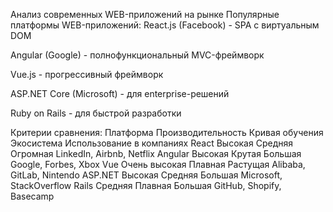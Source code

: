 Анализ современных WEB-приложений на рынке
Популярные платформы WEB-приложений:
React.js (Facebook) - SPA с виртуальным DOM

Angular (Google) - полнофункциональный MVC-фреймворк

Vue.js - прогрессивный фреймворк

ASP.NET Core (Microsoft) - для enterprise-решений

Ruby on Rails - для быстрой разработки


Критерии сравнения:
Платформа	Производительность	Кривая обучения	Экосистема	Использование в компаниях
React	Высокая	Средняя	Огромная	LinkedIn, Airbnb, Netflix
Angular	Высокая	Крутая	Большая	Google, Forbes, Xbox
Vue	Очень высокая	Плавная	Растущая	Alibaba, GitLab, Nintendo
ASP.NET	Высокая	Средняя	Большая	Microsoft, StackOverflow
Rails	Средняя	Плавная	Большая	GitHub, Shopify, Basecamp
